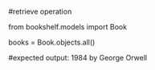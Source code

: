 #retrieve operation

from bookshelf.models import Book

books = Book.objects.all()

#expected output: 1984 by George Orwell
